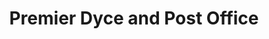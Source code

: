 ---
title: "Premier Dyce and Post Office"
url: /aberdeen/premier-dyce-and-post-office/
shop: convenience
---